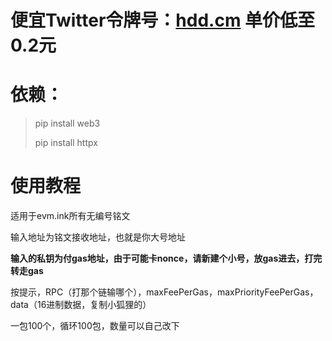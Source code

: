 # 便宜Twitter令牌号：[hdd.cm](https://hdd.cm/)  单价低至0.2元

# 依赖：

> pip install web3
> 
> pip install httpx



# 使用教程

适用于evm.ink所有无编号铭文

输入地址为铭文接收地址，也就是你大号地址

**输入的私钥为付gas地址，由于可能卡nonce，请新建个小号，放gas进去，打完转走gas**

按提示，RPC（打那个链输哪个），maxFeePerGas，maxPriorityFeePerGas，data（16进制数据，复制小狐狸的）

一包100个，循环100包，数量可以自己改下

